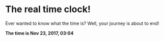# The real time clock!

Ever wanted to know what the time is? Well, your journey is about to end!

**The time is Nov 23, 2017, 03:04**